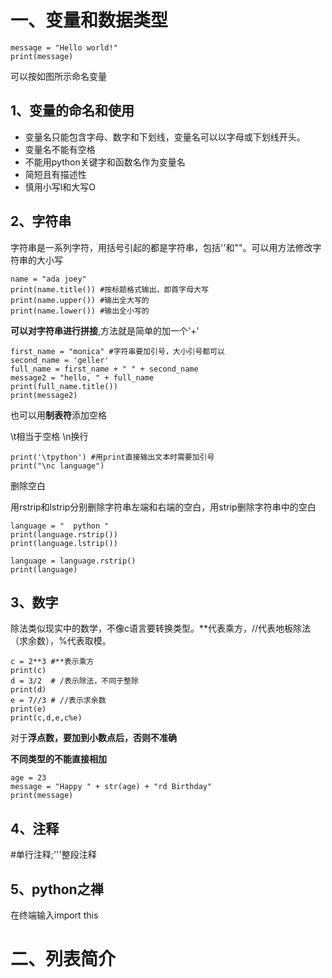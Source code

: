 # 一、变量和数据类型
~~~
message = "Hello world!"
print(message)
~~~
可以按如图所示命名变量
## 1、变量的命名和使用
* 变量名只能包含字母、数字和下划线，变量名可以以字母或下划线开头。
* 变量名不能有空格
* 不能用python关键字和函数名作为变量名
* 简短且有描述性
* 慎用小写l和大写O
## 2、字符串
字符串是一系列字符，用括号引起的都是字符串，包括''和""。可以用方法修改字符串的大小写
~~~
name = "ada joey"
print(name.title()) #按标题格式输出，即首字母大写
print(name.upper()) #输出全大写的
print(name.lower()) #输出全小写的
~~~
<b>可以对字符串进行拼接</b>,方法就是简单的加一个'+'
~~~
first_name = "monica" #字符串要加引号，大小引号都可以
second_name = 'geller'
full_name = first_name + " " + second_name
message2 = "hello, " + full_name
print(full_name.title())
print(message2)
~~~
也可以用<b>制表符</b>添加空格

\t相当于空格 \n换行
~~~
print('\tpython') #用print直接输出文本时需要加引号
print("\nc language")
~~~
删除空白

用rstrip和lstrip分别删除字符串左端和右端的空白，用strip删除字符串中的空白
~~~
language = "  python "
print(language.rstrip())
print(language.lstrip())

language = language.rstrip()
print(language)
~~~
## 3、数字
除法类似现实中的数学，不像c语言要转换类型。**代表乘方，//代表地板除法（求余数），%代表取模。
~~~
c = 2**3 #**表示乘方
print(c)
d = 3/2  # /表示除法，不同于整除
print(d)
e = 7//3 # //表示求余数
print(e)
print(c,d,e,c%e)
~~~
对于<b>浮点数，要加到小数点后，否则不准确</b>

<b>不同类型的不能直接相加</b>
~~~
age = 23
message = "Happy " + str(age) + "rd Birthday"
print(message)
~~~
## 4、注释
#单行注释;'''整段注释

## 5、python之禅
在终端输入import this
# 二、列表简介



